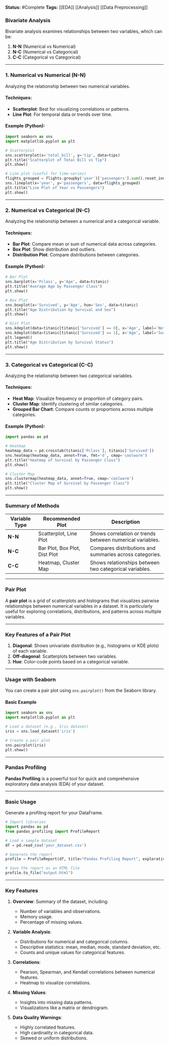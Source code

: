 **Status:**  #Complete 
**Tags:**  [[EDA]] [[Analysis]] [[Data Preprocessing]] 
### **Bivariate Analysis**

Bivariate analysis examines relationships between two variables, which can be:

1. **N-N** (Numerical vs Numerical)
2. **N-C** (Numerical vs Categorical)
3. **C-C** (Categorical vs Categorical)

---

### **1. Numerical vs Numerical (N-N)**

Analyzing the relationship between two numerical variables.

#### Techniques:

- **Scatterplot**: Best for visualizing correlations or patterns.
- **Line Plot**: For temporal data or trends over time.

#### Example (Python):

```python
import seaborn as sns
import matplotlib.pyplot as plt

# Scatterplot
sns.scatterplot(x='total_bill', y='tip', data=tips)
plt.title("Scatterplot of Total Bill vs Tip")
plt.show()

# Line plot (useful for time-series)
flights_grouped = flights.groupby('year')['passengers'].sum().reset_index()
sns.lineplot(x='year', y='passengers', data=flights_grouped)
plt.title("Line Plot of Year vs Passengers")
plt.show()
```

---

### **2. Numerical vs Categorical (N-C)**

Analyzing the relationship between a numerical and a categorical variable.

#### Techniques:

- **Bar Plot**: Compare mean or sum of numerical data across categories.
- **Box Plot**: Show distribution and outliers.
- **Distribution Plot**: Compare distributions between categories.

#### Example (Python):

```python
# Bar Plot
sns.barplot(x='Pclass', y='Age', data=titanic)
plt.title("Average Age by Passenger Class")
plt.show()

# Box Plot
sns.boxplot(x='Survived', y='Age', hue='Sex', data=titanic)
plt.title("Age Distribution by Survival and Sex")
plt.show()

# Dist Plot
sns.kdeplot(data=titanic[titanic['Survived'] == 0], x='Age', label='Not Survived', fill=True)
sns.kdeplot(data=titanic[titanic['Survived'] == 1], x='Age', label='Survived', fill=True)
plt.legend()
plt.title("Age Distribution by Survival Status")
plt.show()
```

---

### **3. Categorical vs Categorical (C-C)**

Analyzing the relationship between two categorical variables.

#### Techniques:

- **Heat Map**: Visualize frequency or proportion of category pairs.
- **Cluster Map**: Identify clustering of similar categories.
- **Grouped Bar Chart**: Compare counts or proportions across multiple categories.

#### Example (Python):

```python
import pandas as pd

# Heatmap
heatmap_data = pd.crosstab(titanic['Pclass'], titanic['Survived'])
sns.heatmap(heatmap_data, annot=True, fmt='d', cmap='coolwarm')
plt.title("Heatmap of Survival by Passenger Class")
plt.show()

# Cluster Map
sns.clustermap(heatmap_data, annot=True, cmap='coolwarm')
plt.title("Cluster Map of Survival by Passenger Class")
plt.show()
```

---

### **Summary of Methods**

|Variable Type|Recommended Plot|Description|
|---|---|---|
|**N-N**|Scatterplot, Line Plot|Shows correlation or trends between numerical variables.|
|**N-C**|Bar Plot, Box Plot, Dist Plot|Compares distributions and summaries across categories.|
|**C-C**|Heatmap, Cluster Map|Shows relationships between two categorical variables.|

---

### **Pair Plot**

A **pair plot** is a grid of scatterplots and histograms that visualizes pairwise relationships between numerical variables in a dataset. It is particularly useful for exploring correlations, distributions, and patterns across multiple variables.

---

### **Key Features of a Pair Plot**

1. **Diagonal**: Shows univariate distribution (e.g., histograms or KDE plots) of each variable.
2. **Off-diagonal**: Scatterplots between two variables.
3. **Hue**: Color-code points based on a categorical variable.

---

### **Usage with Seaborn**

You can create a pair plot using `sns.pairplot()` from the Seaborn library.

#### **Basic Example**

```python
import seaborn as sns
import matplotlib.pyplot as plt

# Load a dataset (e.g., Iris dataset)
iris = sns.load_dataset('iris')

# Create a pair plot
sns.pairplot(iris)
plt.show()
```

---

### **Pandas Profiling**

**Pandas Profiling** is a powerful tool for quick and comprehensive exploratory data analysis (EDA) of your dataset.

---

### **Basic Usage**

Generate a profiling report for your DataFrame.

```python
# Import libraries
import pandas as pd
from pandas_profiling import ProfileReport

# Load a sample dataset
df = pd.read_csv('your_dataset.csv')

# Generate the report
profile = ProfileReport(df, title="Pandas Profiling Report", explorative=True)

# Save the report as an HTML file
profile.to_file("output.html")
```

---

### **Key Features**

1. **Overview**: Summary of the dataset, including:
    
    - Number of variables and observations.
    - Memory usage.
    - Percentage of missing values.
2. **Variable Analysis**:
    
    - Distributions for numerical and categorical columns.
    - Descriptive statistics: mean, median, mode, standard deviation, etc.
    - Counts and unique values for categorical features.
3. **Correlations**:
    
    - Pearson, Spearman, and Kendall correlations between numerical features.
    - Heatmap to visualize correlations.
4. **Missing Values**:
    
    - Insights into missing data patterns.
    - Visualizations like a matrix or dendrogram.
5. **Data Quality Warnings**:
    
    - Highly correlated features.
    - High cardinality in categorical data.
    - Skewed or uniform distributions.